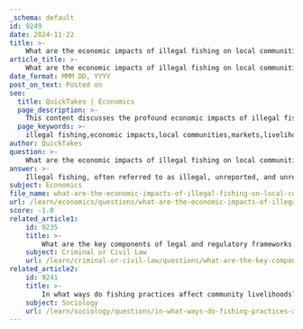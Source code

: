```yaml
---
_schema: default
id: 9249
date: 2024-11-22
title: >-
    What are the economic impacts of illegal fishing on local communities?
article_title: >-
    What are the economic impacts of illegal fishing on local communities?
date_format: MMM DD, YYYY
post_on_text: Posted on
seo:
  title: QuickTakes | Economics
  page_description: >-
    This content discusses the profound economic impacts of illegal fishing on local communities, including threats to livelihoods, market disruption, economic losses, impacts on related industries, community empowerment, and broader economic implications.
  page_keywords: >-
    illegal fishing,economic impacts,local communities,markets,livelihoods,sustainable practices,poverty,fish stocks,community empowerment,IUU fishing
author: QuickTakes
question: >-
    What are the economic impacts of illegal fishing on local communities?
answer: >-
    Illegal fishing, often referred to as illegal, unreported, and unregulated (IUU) fishing, has profound economic impacts on local communities, particularly those that rely heavily on marine resources for their livelihoods. Here are some key points regarding these economic impacts:\n\n1. **Threat to Livelihoods**: Illegal fishing undermines the income of legitimate fishers by depleting fish stocks. As illegal operators often catch fish without regard for sustainability, they can significantly reduce the availability of fish for local communities, leading to decreased catches for law-abiding fishers. This creates a cycle of economic hardship for those who depend on fishing as their primary source of income.\n\n2. **Market Disruption**: The presence of illegally caught fish in local markets can disrupt pricing structures. Illegal fishers often sell their catch at lower prices, which can drive down market prices for legally caught fish. This not only reduces the profitability of legal fishing operations but can also lead to job losses within the community as fishers struggle to compete.\n\n3. **Economic Losses**: It is estimated that IUU fishing results in economic losses ranging from $10 billion to $23.5 billion annually on a global scale. Developing nations, particularly in regions like Asia, Africa, and South America, are disproportionately affected, with losses that can amount to $2 to $15 billion each year. These losses are particularly detrimental to countries that can least afford them, exacerbating poverty and economic instability.\n\n4. **Impact on Related Industries**: The effects of illegal fishing extend beyond just the fishers. Local economies that rely on the seafood supply chain—including processing, distribution, and retail—also suffer. The decline in fish stocks can lead to reduced employment opportunities in these sectors, further straining local economies.\n\n5. **Community Empowerment and Education**: While illegal fishing poses significant challenges, community empowerment through education and enforcement can mitigate some of these impacts. By raising awareness about sustainable fishing practices and the importance of protecting marine resources, communities can work together to combat illegal fishing and promote economic resilience.\n\n6. **Broader Economic Implications**: The economic ramifications of illegal fishing are not limited to immediate financial losses. They can also hinder long-term economic development by discouraging investment in sustainable fisheries and related industries. This can perpetuate cycles of poverty and limit opportunities for economic growth in coastal communities.\n\nIn summary, illegal fishing has severe economic consequences for local communities, threatening their livelihoods, disrupting markets, and leading to significant financial losses. Addressing these issues requires coordinated efforts at both local and global levels to enforce regulations, promote sustainable practices, and empower communities.
subject: Economics
file_name: what-are-the-economic-impacts-of-illegal-fishing-on-local-communities.md
url: /learn/economics/questions/what-are-the-economic-impacts-of-illegal-fishing-on-local-communities
score: -1.0
related_article1:
    id: 9235
    title: >-
        What are the key components of legal and regulatory frameworks for fishing?
    subject: Criminal or Civil Law
    url: /learn/criminal-or-civil-law/questions/what-are-the-key-components-of-legal-and-regulatory-frameworks-for-fishing
related_article2:
    id: 9241
    title: >-
        In what ways do fishing practices affect community livelihoods?
    subject: Sociology
    url: /learn/sociology/questions/in-what-ways-do-fishing-practices-affect-community-livelihoods
---
```


&nbsp;